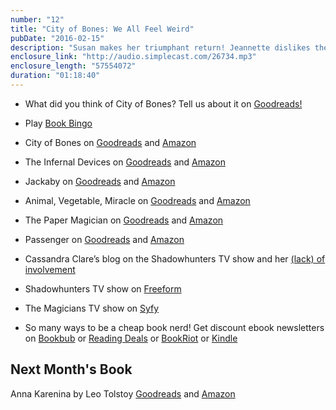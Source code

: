 ```yaml
---
number: "12"
title: "City of Bones: We All Feel Weird"
pubDate: "2016-02-15"
description: "Susan makes her triumphant return! Jeannette dislikes the Shadowhunters TV series, but we all like the Magicians show! Also, Tara tweets with Scott McCloud, and Book Bingo is back! Meredith breaks it down if you want to play along at home."
enclosure_link: "http://audio.simplecast.com/26734.mp3"
enclosure_length: "57554072"
duration: "01:18:40"
---
```

- What did you think of City of Bones? Tell us about it on [Goodreads!](https://www.goodreads.com/group/show/68328-eclectic-readers)

- Play [Book Bingo](https://www.goodreads.com/photo/group/68328-eclectic-readers?page=1&photo=1391663)

- City of Bones on [Goodreads](https://www.goodreads.com/book/show/256683.City_of_Bones) and [Amazon](http://www.amazon.com/Bones-Mortal-Instruments-Cassandra-Clare/dp/1481455923/ref=sr_1_1?ie=UTF8&qid=1455459179&sr=8-1&keywords=city+of+bones)
- The Infernal Devices on [Goodreads](https://www.goodreads.com/series/54144-the-infernal-devices) and [Amazon](http://www.amazon.com/Infernal-Devices-Complete-Collection-Clockwork/dp/1481456601/ref=sr_1_1?ie=UTF8&qid=1455459217&sr=8-1&keywords=Infernal+Devices)
- Jackaby on [Goodreads](https://www.goodreads.com/book/show/20312462-jackaby) and [Amazon](http://www.amazon.com/Jackaby-William-Ritter/dp/1616205466/ref=sr_1_1?ie=UTF8&qid=1455459232&sr=8-1&keywords=Jackaby)
- Animal, Vegetable, Miracle on [Goodreads](https://www.goodreads.com/book/show/25460.Animal_Vegetable_Miracle) and [Amazon](http://www.amazon.com/Animal-Vegetable-Miracle-Year-Food/dp/0060852569/ref=sr_1_1?ie=UTF8&qid=1455459248&sr=8-1&keywords=Animal+Vegetable+Miracle)
- The Paper Magician on [Goodreads](https://www.goodreads.com/book/show/20727654-the-paper-magician) and [Amazon](http://www.amazon.com/Paper-Magician/dp/1477823832/ref=sr_1_1?ie=UTF8&qid=1455459266&sr=8-1&keywords=The+Paper+Magician)
- Passenger on [Goodreads](https://www.goodreads.com/book/show/20983362-passenger) and [Amazon](http://www.amazon.com/Passenger-Alexandra-Bracken/dp/1484715772/ref=sr_1_1?ie=UTF8&qid=1455459282&sr=8-1&keywords=Passenger)


- Cassandra Clare’s blog on the Shadowhunters TV show and her [(lack) of involvement](http://cassandraclare.tumblr.com/post/136993195159/shadowhunters)
- Shadowhunters TV show on [Freeform](http://freeform.go.com/shows/shadowhunters)
- The Magicians TV show on [Syfy](http://www.syfy.com/themagicians)


- So many ways to be a cheap book nerd! Get discount ebook newsletters on [Bookbub](http://bookbub.com) or [Reading Deals](http://readingdeals.com/) or [BookRiot](http://bookriot.com/2016/02/13/book-riots-deal-of-the-day-for-february-14th-2016/?mc_cid=5239492d5c&mc_eid=c16a58a804)
or [Kindle](https://www.amazon.com/gp/gss/manage?)

## Next Month's Book

Anna Karenina by Leo Tolstoy [Goodreads](https://www.goodreads.com/book/show/15823480-anna-karenina) and [Amazon](http://www.amazon.com/gp/product/0345803922/ref=x_gr_w_visstd_sin_t1_control_bb)
